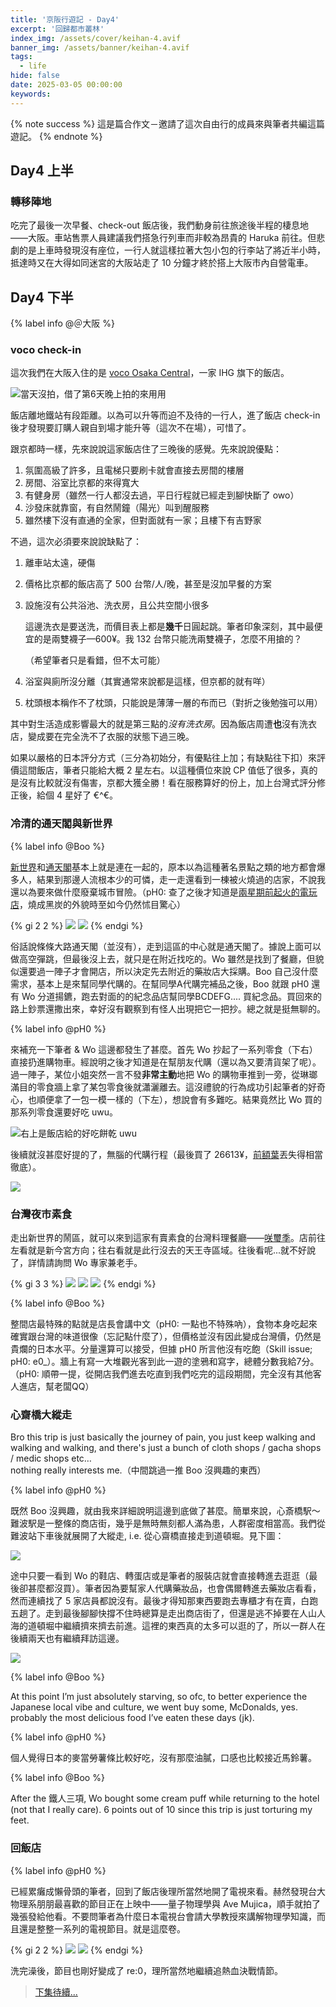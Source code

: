 ```yaml
---
title: '京阪行遊記 - Day4'
excerpt: '回歸都市叢林'
index_img: /assets/cover/keihan-4.avif
banner_img: /assets/banner/keihan-4.avif
tags:
  - life
hide: false
date: 2025-03-05 00:00:00
keywords:
---
```


<!-- Latex Protector: Remove "@" before use -->
<!--@lp:skip-all-->
<!--@lp:skip-some-->

<!-- EMSP Replacer: Auto replacement of double full-width white-space with &emsp;&emsp; -->

<!-- Spoiler Replacer: Replace ||text||  with {% spoiler text %} -->
<!--@sprp:skip-all-->

<!-- Footnote Reposer: Auto repositioning of all the footnotes in post -->
<!--@ft:skip-all-->

{% note success %}
這是篇合作文－邀請了這次自由行的成員來與筆者共編這篇遊記。
{% endnote %}

## Day4 上半

### 轉移陣地

吃完了最後一次早餐、check-out 飯店後，我們動身前往旅途後半程的棲息地——大阪。車站售票人員建議我們搭急行列車而非較為昂貴的 Haruka 前往。但悲劇的是上車時發現沒有座位，一行人就這樣拉著大包小包的行李站了將近半小時，抵達時又在大得如同迷宮的大阪站走了 10 分鐘才終於搭上大阪市內自營電車。

## Day4 下半

{% label info @＠大阪 %}

### voco check-in

這次我們在大阪入住的是 [voco Osaka Central](https://maps.app.goo.gl/cRJ8wYiBqpwo3AWi8)，一家 IHG 旗下的飯店。

![當天沒拍，借了第6天晚上拍的來用用](voco.avif)

飯店離地鐵站有段距離。以為可以升等而迫不及待的一行人，進了飯店 check-in 後才發現要訂購人親自到場才能升等（這次不在場），可惜了。

跟京都時一樣，先來說說這家飯店住了三晚後的感覺。先來說說優點：

1. 氛圍高級了許多，且電梯只要刷卡就會直接去房間的樓層  
2. 房間、浴室比京都的來得寬大  
3. 有健身房（雖然一行人都沒去過，平日行程就已經走到腳快斷了 owo）  
4. 沙發床就靠窗，有自然鬧鐘（陽光）叫到醒服務  
5. 雖然樓下沒有直通的全家，但對面就有一家；且樓下有吉野家

不過，這次必須要來說說缺點了：

1. 離車站太遠，硬傷  
2. 價格比京都的飯店高了 500 台幣/人/晚，甚至是沒加早餐的方案  
3. 設施沒有公共浴池、洗衣房，且公共空間小很多

   這邊洗衣是要送洗，而價目表上都是**幾千**日圓起跳。筆者印象深刻，其中最便宜的是兩雙襪子—600¥。我 132 台幣只能洗兩雙襪子，怎麼不用搶的？

   （希望筆者只是看錯，但不太可能）

4. 浴室與廁所沒分離（其實通常來說都是這樣，但京都的就有咩）  
5. 枕頭根本稱作不了枕頭，只能說是薄薄一層的布而已（對折之後勉強可以用）

其中對生活造成影響最大的就是第三點的*沒有洗衣房*。因為飯店周遭**也**沒有洗衣店，變成要在完全洗不了衣服的狀態下過三晚。

如果以嚴格的日本評分方式（三分為初始分，有優點往上加；有缺點往下扣）來評價這間飯店，筆者只能給大概 2 星左右。以這種價位來說 CP 值低了很多，真的是沒有比較就沒有傷害，京都大獲全勝！看在服務算好的份上，加上台灣式評分修正後，給個 4 星好了 €^€。

### 冷清的通天閣與新世界

{% label info @Boo %}

[新世界](https://maps.app.goo.gl/V2pR1GT4R8H9H5SBA)和[通天閣](https://maps.app.goo.gl/M8RKxgW1JmxrHmQG9)基本上就是連在一起的，原本以為這種著名景點之類的地方都會爆多人，結果到那邊人流根本少的可憐，走一走還看到一棟被火燒過的店家，不說我還以為要來做什麼廢棄城市冒險。（pH0: 查了之後才知道是[兩星期前起火的電玩店](https://udn.com/news/story/6812/8506067)，燒成黑炭的外貌時至如今仍然怵目驚心）

{% gi 2 2 %}
  ![](seikai.avif)
  ![](tsutenkaku.avif)
{% endgi %}

俗話說條條大路通天閣（並沒有），走到這區的中心就是通天閣了。據說上面可以做高空彈跳，但最後沒上去，就只是在附近找吃的。Wo 雖然是找到了餐廳，但貌似還要過一陣子才會開店，所以決定先去附近的藥妝店大採購。Boo 自己沒什麼需求，基本上是來幫同學代購的。在幫同學A代購完補品之後，Boo 就跟 pH0 還有 Wo 分道揚鑣，跑去對面的的紀念品店幫同學BCDEFG.... 買紀念品。買回來的路上鈔票還撒出來，幸好沒有觀察到有怪人出現把它一把抄。總之就是挺無聊的。

{% label info @pH0 %}

來補充一下筆者 & Wo 這邊都發生了甚麼。首先 Wo 抄起了一系列零食（下右）直接扔進購物車。經說明之後才知道是在幫朋友代購（還以為又要清貨架了呢）。過一陣子，某位小姐突然一言不發**非常主動**地把 Wo 的購物車推到一旁，從琳瑯滿目的零食牆上拿了某包零食後就瀟灑離去。這沒禮貌的行為成功引起筆者的好奇心，也順便拿了一包一模一樣的（下左），想說會有多難吃。結果竟然比 Wo 買的那系列零食還要好吃 uwu。

![右上是飯店給的好吃餅乾 uwu](gummy.avif)

後續就沒甚麼好提的了，無腦的代購行程（最後買了 26613¥，[前額葉](https://zh.wikipedia.org/zh-tw/%E9%A1%8D%E8%91%89#:~:text=%E7%9A%84%E4%BD%9C%E7%94%A8%E5%8C%85%E6%8B%AC-,%E5%88%A4%E6%96%B7%E7%95%B6%E5%89%8D%E8%A1%8C%E7%82%BA%E7%9A%84%E5%BE%8C%E6%9E%9C,-%EF%BC%8C%E5%90%84%E7%A8%AE%E8%A1%8C%E7%82%BA%E4%B9%8B%E9%96%93)丟失得相當徹底）。

![](receipt.avif)

### 台灣夜市素食

走出新世界的鬧區，就可以來到這家有賣素食的台灣料理餐廳——[咲璽季](https://maps.app.goo.gl/eD4Fj7rJC5hghXwn7)。店前往左看就是新今宮方向；往右看就是此行沒去的天王寺區域。往後看呢...就不好說了，詳情請詢問 Wo 專家兼老手。

{% gi 3 3 %}
  ![](left.avif)
  ![](middle.avif)
  ![](right.avif)
{% endgi %}

{% label info @Boo %}

整間店最特殊的點就是店長會講中文（pH0: 一點也不特殊吶），食物本身吃起來確實跟台灣的味道很像（忘記點什麼了），但價格並沒有因此變成台灣價，仍然是貴爛的日本水平。分量還算可以接受，但據 pH0 所言他沒有吃飽（Skill issue; pH0: e0\_）。牆上有寫一大堆觀光客到此一遊的塗鴉和寫字，總體分數我給7分。（pH0: 順帶一提，從開店我們進去吃直到我們吃完的這段期間，完全沒有其他客人進店，幫老闆QQ）

### 心齋橋大縱走

Bro this trip is just basically the journey of pain, you just keep walking and walking and walking, and there's just a bunch of cloth shops / gacha shops / medic shops etc…  
nothing really interests me.（中間跳過一推 Boo 沒興趣的東西）

{% label info @pH0 %}

既然 Boo 沒興趣，就由我來詳細說明這邊到底做了甚麼。簡單來說，心斎橋駅～難波駅是一整條的商店街，幾乎是無時無刻都人滿為患，人群密度相當高。我們從難波站下車後就展開了大縱走, i.e. 從心齋橋直接走到道頓堀。見下圖：

![](route.avif)

途中只要一看到 Wo 的鞋店、轉蛋店或是筆者的服裝店就會直接轉進去逛逛（最後卻甚麼都沒買）。筆者因為要幫家人代購藥妝品，也會偶爾轉進去藥妝店看看，然而連續找了 5 家店員都說沒有。最後才得知那東西要跑去專櫃才有在賣，白跑五趟了。走到最後腳腳快撐不住時總算是走出商店街了，但還是逃不掉要在人山人海的道頓堀中繼續擠來擠去前進。這裡的東西真的太多可以逛的了，所以一群人在後續兩天也有繼續拜訪這邊。

![](nanba.avif)

{% label info @Boo %}

At this point I’m just absolutely starving, so ofc, to better experience the Japanese local vibe and culture, we went buy some, McDonalds, yes. probably the most delicious food I’ve eaten these days (jk).

{% label info @pH0 %}

個人覺得日本的麥當勞薯條比較好吃，沒有那麼油膩，口感也比較接近馬鈴薯。

{% label info @Boo %}

After the 鐵人三項, Wo bought some cream puff while returning to the hotel (not that I really care). 6 points out of 10 since this trip is just torturing my feet.

### 回飯店

{% label info @pH0 %}

已經累癱成懶骨頭的筆者，回到了飯店後理所當然地開了電視來看。赫然發現台大物理系朋朋最喜歡的節目正在上映中——量子物理學與 Ave Mujica，順手就拍了幾張發給他看。不要問筆者為什麼日本電視台會請大學教授來講解物理學知識，而且還是整整一系列的電視節目。就是這麼卷。

{% gi 2 2 %}
  ![](phy.avif)
  ![](ave.avif)
{% endgi %}

洗完澡後，節目也剛好變成了 re:0，理所當然地繼續追熱血決戰情節。

> [下集待續...](https://phantom0174.github.io/2025/03/keihan-5/)
